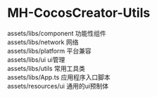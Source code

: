 # MH-CocosCreator-Utils

assets/libs/component 功能性组件  
assets/libs/network 网络  
assets/libs/platform 平台兼容  
assets/libs/ui ui管理  
assets/libs/utils 常用工具类  
assets/libs/App.ts 应用程序入口脚本  
assets/resources/ui 通用的ui预制体   
